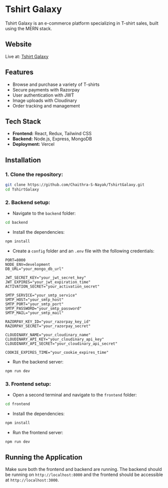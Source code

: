
# Tshirt Galaxy

Tshirt Galaxy is an e-commerce platform specializing in T-shirt sales, built using the MERN stack.

## Website

Live at: [Tshirt Galaxy](https://tshirtgalaxy.vercel.app)

## Features

- Browse and purchase a variety of T-shirts
- Secure payments with Razorpay
- User authentication with JWT
- Image uploads with Cloudinary
- Order tracking and management

## Tech Stack

- **Frontend:** React, Redux, Tailwind CSS
- **Backend:** Node.js, Express, MongoDB
- **Deployment:** Vercel

## Installation

### 1. Clone the repository:

```bash
git clone https://github.com/Chaithra-S-Nayak/TshirtGalaxy.git
cd TshirtGalaxy
```

### 2. Backend setup:

- Navigate to the `backend` folder:

```bash
cd backend
```

- Install the dependencies:

```bash
npm install
```

- Create a `config` folder and an `.env` file with the following credentials:

```
PORT=8000
NODE_ENV=development
DB_URL="your_mongo_db_url"

JWT_SECRET_KEY="your_jwt_secret_key"
JWT_EXPIRES="your_jwt_expiration_time"
ACTIVATION_SECRET="your_activation_secret"

SMTP_SERVICE="your_smtp_service"
SMTP_HOST="your_smtp_host"
SMTP_PORT="your_smtp_port"
SMTP_PASSWORD="your_smtp_password"
SMTP_MAIL="your_smtp_mail"

RAZORPAY_KEY_ID="your_razorpay_key_id"
RAZORPAY_SECRET="your_razorpay_secret"

CLOUDINARY_NAME="your_cloudinary_name"
CLOUDINARY_API_KEY="your_cloudinary_api_key"
CLOUDINARY_API_SECRET="your_cloudinary_api_secret"

COOKIE_EXPIRES_TIME="your_cookie_expires_time"
```

- Run the backend server:

```bash
npm run dev
```

### 3. Frontend setup:

- Open a second terminal and navigate to the `frontend` folder:

```bash
cd frontend
```

- Install the dependencies:

```bash
npm install
```

- Run the frontend server:

```bash
npm run dev
```

## Running the Application

Make sure both the frontend and backend are running. The backend should be running on `http://localhost:8000` and the frontend should be accessible at `http://localhost:3000`.
